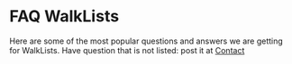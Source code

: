 # FAQ WalkLists

Here are some of the most popular questions and answers we are getting for WalkLists.
Have question that is not listed: post it at [Contact](../../contact/index.md)






